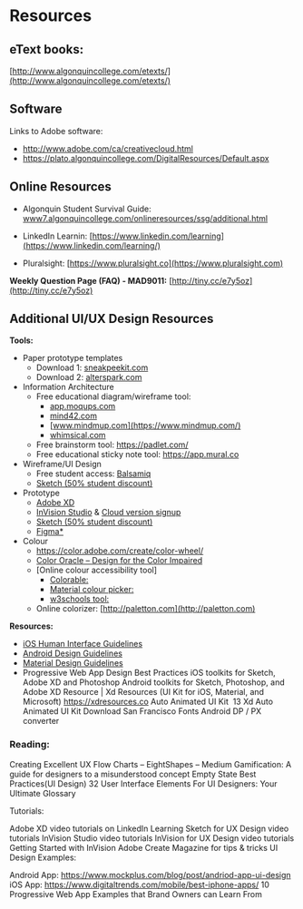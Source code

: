 # Resources

## eText books: 
[http://www.algonquincollege.com/etexts/](http://www.algonquincollege.com/etexts/)

## Software
Links to Adobe software:

- http://www.adobe.com/ca/creativecloud.html
- https://plato.algonquincollege.com/DigitalResources/Default.aspx

## Online Resources

- Algonquin Student Survival Guide: [www7.algonquincollege.com/onlineresources/ssg/additional.html](http://www7.algonquincollege.com/onlineresources/ssg/additional.html)

- LinkedIn Learnin: [https://www.linkedin.com/learning](https://www.linkedin.com/learning/)

- Pluralsight: [https://www.pluralsight.co](https://www.pluralsight.com)


**Weekly Question Page (FAQ) - MAD9011:** [http://tiny.cc/e7y5oz](http://tiny.cc/e7y5oz)


## Additional UI/UX Design Resources

**Tools:**

- Paper prototype templates
    - Download 1: [sneakpeekit.com](https://sneakpeekit.com/)
    - Download 2: [alterspark.com](https://www.alterspark.com/wp-content/uploads/documents/alterspark-digital-psychology-wireframe-kit_letter-size_v103.pdf)
- Information Architecture
    - Free educational diagram/wireframe tool: 
        - [app.moqups.com](https://app.moqups.com)
        - [mind42.com](https://mind42.com)
        - [www.mindmup.com](https://www.mindmup.com/)
        - [whimsical.com](https://whimsical.com/)
    - Free brainstorm tool: https://padlet.com/
    - Free educational sticky note tool: https://app.mural.co
- Wireframe/UI Design
    - Free student access: [Balsamiq](https://balsamiq.com/givingback/free/)
    - [Sketch (50% student discount)](https://www.sketch.com)
- Prototype
    - [Adobe XD](https://www.adobe.com/ca/products/xd.html?promoid=PYPVQ3HN&mv=other) 
    - [InVision Studio](https://www.invisionapp.com/studio) & [Cloud version signup](https://projects.invisionapp.com/d/signup)
    - [Sketch (50% student discount)](https://www.sketch.com)
    - [Figma*](https://www.figma.com/) 
- Colour
    - https://color.adobe.com/create/color-wheel/
    - [Color Oracle – Design for the Color Impaired](https://colororacle.org/)
    - [Online colour accessibility tool]
        - [Colorable:](https://colorable.jxnblk.com/ffffff/6b757b)
        - [Material colour picker:](https://material.io/tools/color/#!)
        - [w3schools tool:](https://www.w3schools.com/colors/colors_picker.asp)
    - Online colorizer: [http://paletton.com](http://paletton.com)


**Resources:**

- [iOS Human Interface Guidelines](https://developer.apple.com/design/human-interface-guidelines/)
- [Android Design Guidelines](https://developer.android.com/design/)
- [Material Design Guidelines](https://material.io/design)
- Progressive Web App Design Best Practices
iOS toolkits for Sketch, Adobe XD and Photoshop
Android toolkits for Sketch, Photoshop, and Adobe XD
Resource | Xd Resources (UI Kit for iOS, Material, and Microsoft)
https://xdresources.co
Auto Animated UI Kit 
13 Xd Auto Animated UI Kit
Download San Francisco Fonts
Android DP / PX converter


### Reading: 

Creating Excellent UX Flow Charts – EightShapes – Medium
Gamification: A guide for designers to a misunderstood concept
Empty State Best Practices(UI Design)
32 User Interface Elements For UI Designers: Your Ultimate Glossary

Tutorials: 

Adobe XD video tutorials on LinkedIn Learning
Sketch for UX Design video tutorials
InVision Studio video tutorials
InVision for UX Design video tutorials
Getting Started with InVision
Adobe Create Magazine for tips & tricks
UI Design Examples:

Android App: https://www.mockplus.com/blog/post/andriod-app-ui-design
iOS App: https://www.digitaltrends.com/mobile/best-iphone-apps/
10 Progressive Web App Examples that Brand Owners can Learn From
